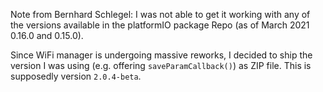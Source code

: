 Note from Bernhard Schlegel: I was not able to get it working with any of the
versions available in the platformIO package Repo (as of March 2021 0.16.0 and 0.15.0).

Since WiFi manager is undergoing massive reworks, I decided to ship the version 
I was using (e.g. offering `saveParamCallback()`) as ZIP file. This is supposedly 
version `2.0.4-beta`.